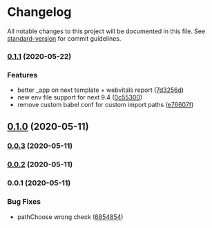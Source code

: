 # Changelog

All notable changes to this project will be documented in this file. See [standard-version](https://github.com/conventional-changelog/standard-version) for commit guidelines.

### [0.1.1](https://github.com/LasaleFamine/create-app/compare/v0.1.0...v0.1.1) (2020-05-22)


### Features

* better _app on next template + webvitals report ([7d3256d](https://github.com/LasaleFamine/create-app/commit/7d3256def64d653f0a3e07cc98233bfc96cdba9f))
* new env file support for next 9.4 ([0c55300](https://github.com/LasaleFamine/create-app/commit/0c553001cab70b622010b0bf2c2f416905df97c4))
* remove custom babel conf for custom import paths ([e76607f](https://github.com/LasaleFamine/create-app/commit/e76607fcf10a9753763585046ac961fc30c97cc6))

## [0.1.0](https://github.com/LasaleFamine/create-app/compare/v0.0.3...v0.1.0) (2020-05-11)

### [0.0.3](https://github.com/LasaleFamine/create-app/compare/v0.0.2...v0.0.3) (2020-05-11)

### [0.0.2](https://github.com/LasaleFamine/create-app/compare/v0.0.1...v0.0.2) (2020-05-11)

### 0.0.1 (2020-05-11)


### Bug Fixes

* pathChoose wrong check ([6854854](https://github.com/LasaleFamine/create-app/commit/685485481c17abe52304d5661ad418d2ac391a71))
